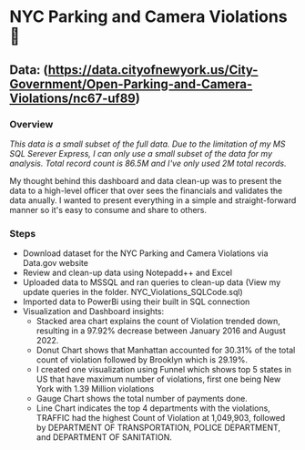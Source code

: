 # NYC Parking and Camera Violations :traffic_light:
## Data: (https://data.cityofnewyork.us/City-Government/Open-Parking-and-Camera-Violations/nc67-uf89)


### Overview
*This data is a small subset of the full data. Due to the limitation of my MS SQL Serever Express, I can only use a small subset of the data for my analysis. Total record count is 86.5M and I've only used 2M total records.*

My thought behind this dashboard and data clean-up was to present the data to a high-level officer that over sees the financials and validates the data anually. I wanted to present everything in a simple and straight-forward manner so it's easy to consume and share to others. 

### Steps
- Download dataset for the NYC Parking and Camera Violations via Data.gov website
- Review and clean-up data using Notepadd++ and Excel 
- Uploaded data to MSSQL and ran queries to clean-up data (View my update queries in the folder. NYC_Violations_SQLCode.sql)
- Imported data to PowerBi using their built in SQL connection
- Visualization and Dashboard insights: 
    - Stacked area chart explains the count of Violation trended down, resulting in a 97.92% decrease between January 2016 and August 2022.
	- Donut Chart shows that Manhattan accounted for 30.31% of the total count of violation followed by Brooklyn which is 29.19%.
	- I created one visualization using Funnel which shows top 5 states in US that have maximum number of violations, first one being New York with 1.39 Million violations
	- Gauge Chart shows the total number of payments done.
	- Line Chart indicates the top 4 departments with the violations, TRAFFIC had the highest Count of Violation at 1,049,903, followed by DEPARTMENT OF TRANSPORTATION, POLICE DEPARTMENT, and DEPARTMENT OF SANITATION.





